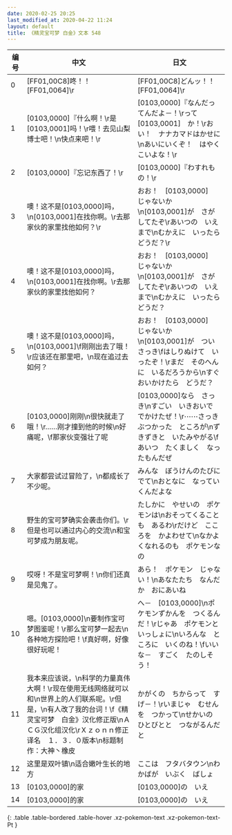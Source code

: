 ```yaml
---
date: 2020-02-25 20:25
last_modified_at: 2020-04-22 11:24
layout: default
title: 《精灵宝可梦 白金》文本 548
---
```

| 编号 | 中文 | 日文 |
| ---- | ---- | ---- |
| 0 | [FF01,00C8]咚！！[FF01,0064]\r | [FF01,00C8]どんッ！！[FF01,0064]\r |
| 1 | [0103,0000]『什么啊！\r是[0103,0001]吗！\r喂！去见山梨博士吧！\n快点来吧！\r | [0103,0000]『なんだってんだよ－！\rって　[0103,0001]　か！\rおい！　ナナカマドはかせに\nあいにいくぞ！　はやく　こいよな！\r |
| 2 | [0103,0000]『忘记东西了！\r | [0103,0000]『わすれもの！\r |
| 3 | 噢！这不是[0103,0000]吗，\n[0103,0001]在找你啊。\r去那家伙的家里找他如何？\r | おお！　[0103,0000]　じゃないか\n[0103,0001]が　さがしてたぞ\rあいつの　いえ　まで\nむかえに　いったら　どうだ？\r |
| 4 | 噢！这不是[0103,0000]吗，\n[0103,0001]在找你啊。\r去那家伙的家里找他如何？ | おお！　[0103,0000]　じゃないか\n[0103,0001]が　さがしてたぞ\rあいつの　いえ　まで\nむかえに　いったら　どうだ？ |
| 5 | 噢！这不是[0103,0000]吗，\n[0103,0001]\f刚刚出去了哦！\r应该还在那里吧，\n现在追过去如何？ | おお！　[0103,0000]　じゃないか\n[0103,0001]が　ついさっき\fはしりぬけて　いったぞ！\rまだ　そのへんに　いるだろうから\nすぐ　おいかけたら　どうだ？ |
| 6 | [0103,0000]刚刚\n很快就走了哦！\r……刚才撞到他的时候\n好痛呢，\f那家伙变强壮了呢 | [0103,0000]なら　さっき\nすごい　いきおいで　でかけたぜ！\r⋯⋯さっき　ぶつかった　ところが\nずきずきと　いたみやがる\fあいつ　たくましく　なったもんだぜ |
| 7 | 大家都尝试过冒险了，\n都成长了不少呢。 | みんな　ぼうけんのたびに　でて\nおとなに　なっていくんだよな |
| 8 | 野生的宝可梦确实会袭击你们。\r但是也可以通过内心的交流\n和宝可梦成为朋友呢。 | たしかに　やせいの　ポケモンは\nおそってくることも　あるわ\rだけど　こころを　かよわせて\nなかよくなれるのも　ポケモンなの |
| 9 | 哎呀！不是宝可梦啊！\n你们还真是见鬼了。 | あら！　ポケモン　じゃない！\nあなたたち　なんだか　おにあいね |
| 10 | 嗯。[0103,0000]\n要制作宝可梦图鉴呢！\r那么宝可梦一起去\n各种地方探险吧！\f真好啊，好像很好玩呢！ | へ－　[0103,0000]\nポケモンずかんを　つくるんだ！\rじゃあ　ポケモンと　いっしょに\nいろんな　ところに　いくのね！\fいいな－　すごく　たのしそう！ |
| 11 | 我本来应该说，\n科学的力量真伟大啊！\r现在使用无线网络就可以和\n世界上的人们联系呢。\r但是，\n有人改了我的台词！\f《精灵宝可梦　白金》汉化修正版\nＡＣＧ汉化组汉化\rＸｚｏｎｎ修正译名　１．３．０版本\n标题制作：大神丶橡皮 | かがくの　ちからって　すげ－！\rいまじゃ　むせんを　つかって\nせかいの　ひとびとと　つながるんだと |
| 12 | 这里是双叶镇\n适合嫩叶生长的地方 | ここは　フタバタウン\nわかばが　いぶく　ばしょ |
| 13 | [0103,0000]的家 | [0103,0000]の　いえ |
| 14 | [0103,0000]的家 | [0103,0000]の　いえ |
{: .table .table-bordered .table-hover .xz-pokemon-text .xz-pokemon-text-Pt }